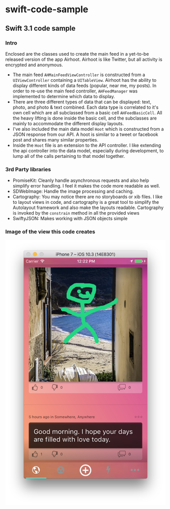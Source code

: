 # swift-code-sample
## Swift 3.1 code sample

### Intro
Enclosed are the classes used to create the main feed in a yet-to-be released version of the app Airhoot. Airhoot is like Twitter, but all activity is encrypted and anonymous. 

*  The main feed `AHMainFeedViewController` is constructed from a `UIViewController` containing a `UITableView`.  Airhoot has the ability to display different kinds of data feeds (popular, near me, my posts).  In order to re-use the main feed controller, `AHFeedManager` was implemented to determine which data to display.
*  There are three different types of data that can be displayed: text, photo, and photo & text combined.  Each data type is correlated to it's own cell which are all subclassed from a basic cell `AHFeedBasicCell`.  All the heavy lifting is done inside the basic cell, and the subclasses are mainly to accommodate the different display layouts.
*  I've also included the main data model `Hoot` which is constructed from a JSON response from our API.  A hoot is similar to a tweet or facebook post and shares many similar properties.
*  Inside the `Hoot` file is an extension to the API controller.  I like extending the api controller into the data model, especially during development, to lump all of the calls pertaining to that model together.

### 3rd Party libraries

*  PromiseKit: Cleanly handle asynchronous requests and also help simplify error handling.  I feel it makes the code more readable as well.
*  SDWebImage: Handle the image processing and caching.
*  Cartography:  You may notice there are no storyboards or xib files.  I like to layout views in code, and cartography is a great tool to simplify the Autolayout framework and also make the layouts readable.  Cartography is invoked by the `constrain` method in all the provided views
*  SwiftyJSON:  Makes working with JSON objects simple

### Image of the view this code creates
![Feed Screenshot](/screenshot.png)
